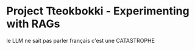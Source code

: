 # Project Tteokbokki - Experimenting with RAGs

le LLM ne sait pas parler français c'est une CATASTROPHE
